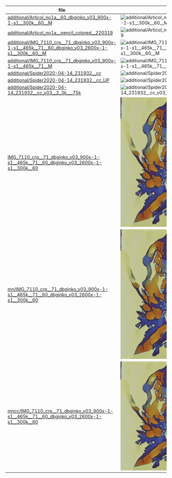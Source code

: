 |  file  |  img  |
| --- | --- |
|[additional/Articol_no1a__60_dbginko_v03_900x-1-s1__300k__60__M](img/ai-painting-collab/additional/Articol_no1a__60_dbginko_v03_900x-1-s1__300k__60__M.jpg)|![additional/Articol_no1a__60_dbginko_v03_900x-1-s1__300k__60__M](img/ai-painting-collab/additional/Articol_no1a__60_dbginko_v03_900x-1-s1__300k__60__M.jpg)|
|[additional/Articol_no1a__pencil_colored__220319](img/ai-painting-collab/additional/Articol_no1a__pencil_colored__220319.jpg)|![additional/Articol_no1a__pencil_colored__220319](img/ai-painting-collab/additional/Articol_no1a__pencil_colored__220319.jpg)|
|[additional/IMG_7110_crp__71_dbginko_v03_900x-1-s1__465k__71__60_dbginko_v03_2600x-1-s1__300k__60__M](img/ai-painting-collab/additional/IMG_7110_crp__71_dbginko_v03_900x-1-s1__465k__71__60_dbginko_v03_2600x-1-s1__300k__60__M.jpg)|![additional/IMG_7110_crp__71_dbginko_v03_900x-1-s1__465k__71__60_dbginko_v03_2600x-1-s1__300k__60__M](img/ai-painting-collab/additional/IMG_7110_crp__71_dbginko_v03_900x-1-s1__465k__71__60_dbginko_v03_2600x-1-s1__300k__60__M.jpg)|
|[additional/IMG_7110_crp__71_dbginko_v03_900x-1-s1__465k__71__M](img/ai-painting-collab/additional/IMG_7110_crp__71_dbginko_v03_900x-1-s1__465k__71__M.jpg)|![additional/IMG_7110_crp__71_dbginko_v03_900x-1-s1__465k__71__M](img/ai-painting-collab/additional/IMG_7110_crp__71_dbginko_v03_900x-1-s1__465k__71__M.jpg)|
|[additional/Spider2020-04-14_231932__cc](img/ai-painting-collab/additional/Spider2020-04-14_231932__cc.jpg)|![additional/Spider2020-04-14_231932__cc](img/ai-painting-collab/additional/Spider2020-04-14_231932__cc.jpg)|
|[additional/Spider2020-04-14_231932__cc_UP](img/ai-painting-collab/additional/Spider2020-04-14_231932__cc_UP.jpg)|![additional/Spider2020-04-14_231932__cc_UP](img/ai-painting-collab/additional/Spider2020-04-14_231932__cc_UP.jpg)|
|[additional/Spider2020-04-14_231932__cc_v03__2_3k___75k](img/ai-painting-collab/additional/Spider2020-04-14_231932__cc_v03__2_3k___75k.jpg)|![additional/Spider2020-04-14_231932__cc_v03__2_3k___75k](img/ai-painting-collab/additional/Spider2020-04-14_231932__cc_v03__2_3k___75k.jpg)|
|[IMG_7110_crp__71_dbginko_v03_900x-1-s1__465k__71__60_dbginko_v03_2600x-1-s1__300k__60](img/ai-painting-collab/IMG_7110_crp__71_dbginko_v03_900x-1-s1__465k__71__60_dbginko_v03_2600x-1-s1__300k__60.jpg)|![IMG_7110_crp__71_dbginko_v03_900x-1-s1__465k__71__60_dbginko_v03_2600x-1-s1__300k__60](img/ai-painting-collab/IMG_7110_crp__71_dbginko_v03_900x-1-s1__465k__71__60_dbginko_v03_2600x-1-s1__300k__60.jpg)|
|[mn/IMG_7110_crp__71_dbginko_v03_900x-1-s1__465k__71__60_dbginko_v03_2600x-1-s1__300k__60](img/ai-painting-collab/mn/IMG_7110_crp__71_dbginko_v03_900x-1-s1__465k__71__60_dbginko_v03_2600x-1-s1__300k__60.jpg)|![mn/IMG_7110_crp__71_dbginko_v03_900x-1-s1__465k__71__60_dbginko_v03_2600x-1-s1__300k__60](img/ai-painting-collab/mn/IMG_7110_crp__71_dbginko_v03_900x-1-s1__465k__71__60_dbginko_v03_2600x-1-s1__300k__60.jpg)|
|[mncc/IMG_7110_crp__71_dbginko_v03_900x-1-s1__465k__71__60_dbginko_v03_2600x-1-s1__300k__60](img/ai-painting-collab/mncc/IMG_7110_crp__71_dbginko_v03_900x-1-s1__465k__71__60_dbginko_v03_2600x-1-s1__300k__60.jpg)|![mncc/IMG_7110_crp__71_dbginko_v03_900x-1-s1__465k__71__60_dbginko_v03_2600x-1-s1__300k__60](img/ai-painting-collab/mncc/IMG_7110_crp__71_dbginko_v03_900x-1-s1__465k__71__60_dbginko_v03_2600x-1-s1__300k__60.jpg)|
